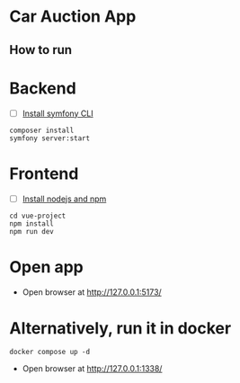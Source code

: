 # Car Auction App

## How to run

# Backend
- [ ] [Install symfony CLI](https://symfony.com/download)

```
composer install
symfony server:start
```

# Frontend
- [ ] [Install nodejs and npm](https://docs.npmjs.com/downloading-and-installing-node-js-and-npm)

```
cd vue-project
npm install
npm run dev
```

# Open app
- Open browser at http://127.0.0.1:5173/

# Alternatively, run it in docker
```
docker compose up -d
```
- Open browser at http://127.0.0.1:1338/

